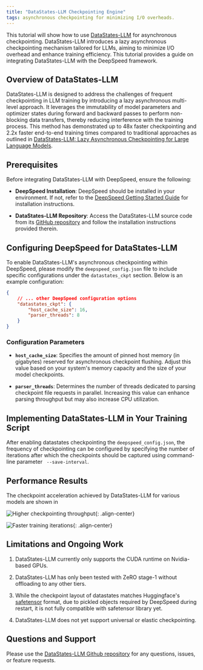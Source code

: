 ```yaml
---
title: "DataStates-LLM Checkpointing Engine"
tags: asynchronous checkpointing for minimizing I/O overheads.
---
```

This tutorial will show how to use [DataStates-LLM](https://github.com/DataStates/datastates-llm) for asynchronous checkpointing. DataStates-LLM introduces a lazy asynchronous checkpointing mechanism tailored for LLMs, aiming to minimize I/O overhead and enhance training efficiency. This tutorial provides a guide on integrating DataStates-LLM with the DeepSpeed framework.

## Overview of DataStates-LLM

DataStates-LLM is designed to address the challenges of frequent checkpointing in LLM training by introducing a lazy asynchronous multi-level approach. It leverages the immutability of model parameters and optimizer states during forward and backward passes to perform non-blocking data transfers, thereby reducing interference with the training process. This method has demonstrated up to 48x faster checkpointing and 2.2x faster end-to-end training times compared to traditional approaches as outlined in [DataStates-LLM: Lazy Asynchronous Checkpointing for Large Language Models](https://arxiv.org/abs/2406.10707).

## Prerequisites

Before integrating DataStates-LLM with DeepSpeed, ensure the following:

- **DeepSpeed Installation**: DeepSpeed should be installed in your environment. If not, refer to the [DeepSpeed Getting Started Guide](https://github.com/microsoft/DeepSpeed/blob/master/docs/_tutorials/getting-started.md) for installation instructions.

- **DataStates-LLM Repository**: Access the DataStates-LLM source code from its [GitHub repository](https://github.com/DataStates/datastates-llm) and follow the installation instructions provided therein.

## Configuring DeepSpeed for DataStates-LLM

To enable DataStates-LLM's asynchronous checkpointing within DeepSpeed, please modify the `deepspeed_config.json` file to include specific configurations under the `datastates_ckpt` section. Below is an example configuration:

```json
{
    // ... other DeepSpeed configuration options
    "datastates_ckpt": {
        "host_cache_size": 16,
        "parser_threads": 8
    }
}
```

### Configuration Parameters

- **`host_cache_size`**: Specifies the amount of pinned host memory (in gigabytes) reserved for asynchronous checkpoint flushing. Adjust this value based on your system's memory capacity and the size of your model checkpoints.

- **`parser_threads`**: Determines the number of threads dedicated to parsing checkpoint file requests in parallel. Increasing this value can enhance parsing throughput but may also increase CPU utilization.

## Implementing DataStates-LLM in Your Training Script

After enabling datastates checkpointing the `deepspeed_config.json`, the frequency of checkpointing can be configured by specifying the number of iterations after which the checkpoints should be captured using command-line parameter ` --save-interval`.

## Performance Results

The checkpoint acceleration achieved by DataStates-LLM for various models are shown in

![Higher checkpointing throughput](/assets/images/datastates-async-checkpointing/diff-models-ckpt-throughput.png){: .align-center}

![Faster training iterations](/assets/images/datastates-async-checkpointing/diff-models-iter-times.png){: .align-center}


## Limitations and Ongoing Work

1. DataStates-LLM currently only supports the CUDA runtime on Nvidia-based GPUs.


2. DataStates-LLM has only been tested with ZeRO stage-1 without offloading to any other tiers.


3. While the checkpoint layout of datastates matches Huggingface's [safetensor](https://huggingface.co/docs/safetensors/) format, due to pickled objects required by DeepSpeed during restart, it is not fully compatible with safetensor library yet.

4. DataStates-LLM does not yet support universal or elastic checkpointing.


## Questions and Support

Please use the [DataStates-LLM Github repository](https://github.com/DataStates/datastates-llm) for any questions, issues, or feature requests.
